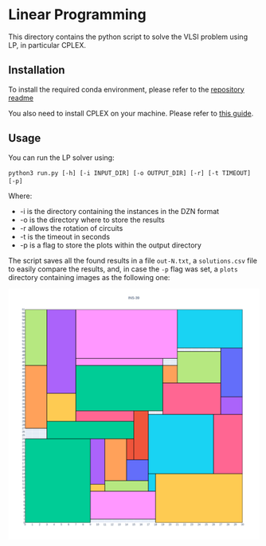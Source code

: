 # Linear Programming

This directory contains the python script to solve the VLSI problem using LP, in particular CPLEX.

## Installation

To install the required conda environment, please refer to the [repository readme](../../README.md)

You also need to install CPLEX on your machine. Please refer to [this guide](https://github.com/IBMPredictiveAnalytics/Simple_Linear_Programming_with_CPLEX/blob/master/cplex_instruction.md).  

## Usage

You can run the LP solver using:

```shell
python3 run.py [-h] [-i INPUT_DIR] [-o OUTPUT_DIR] [-r] [-t TIMEOUT] [-p]
```

Where:
- -i is the directory containing the instances in the DZN format
- -o is the directory where to store the results
- -r allows the rotation of circuits
- -t is the timeout in seconds
- -p is a flag to store the plots within the output directory

The script saves all the found results in a file `out-N.txt`, a `solutions.csv` file to easily compare the results, and, in case the `-p` flag was set, a `plots` directory containing images as the following one:

![image](/LP/out/basic/plots/out-39.png)